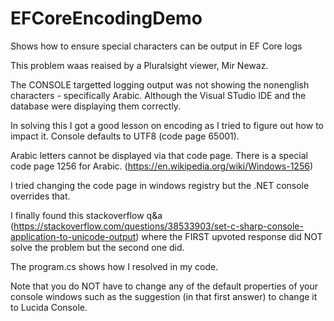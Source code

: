 # EFCoreEncodingDemo
Shows how to ensure special characters can be output in EF Core logs

This problem waas reaised by a Pluralsight viewer, Mir Newaz. 

The CONSOLE targetted logging output  was not showing the nonenglish characters - specifically Arabic.
Although the Visual STudio IDE and the database were displaying them correctly.

In solving this I got a good lesson on encoding as I tried to figure out how to impact it. Console defaults to UTF8 (code page 65001).

Arabic letters cannot be displayed via that code page. There is a special code page 1256 for Arabic. (https://en.wikipedia.org/wiki/Windows-1256)

I tried changing the code page in windows registry but the .NET console overrides that. 

I finally found this stackoverflow q&a (https://stackoverflow.com/questions/38533903/set-c-sharp-console-application-to-unicode-output) where the FIRST upvoted response did NOT solve the problem but the second one did. 

The program.cs shows how I resolved in my code.

Note that you do NOT have to change any of the default properties of your console windows such as the suggestion (in that first answer) to change it to Lucida Console.
